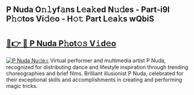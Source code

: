 ## P Nuda O𝚗𝚕yf𝚊ns L𝚎a𝚔ed N𝚞𝚍es - Part-i9l P𝚑𝚘tos Vi𝚍𝚎o - H𝚘𝚝 Part L𝚎a𝚔s wQbiS

# <h2><a href="http://kf9l7zl.oniu.top/?m=P+Nuda">🔗👉 🔴 P Nuda P𝚑ot𝚘𝚜 V𝚒d𝚎o</a></h2>

[![P Nuda Nu𝚍e𝚜](https://i.imgur.com/0qMVB7G.gif)](http://kf9l7zl.oniu.top/?m=P+Nuda)
Virtual performer and multimedia artist P Nuda, recognized for distributing dance and lifestyle inspiration through trending choreographies and brief films. Brilliant illusionist P Nuda, celebrated for their exceptional skills and accomplishments in creating and performing magic tricks.  
